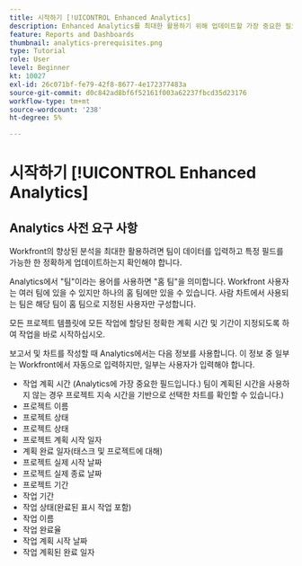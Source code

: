 ```yaml
---
title: 시작하기 [!UICONTROL Enhanced Analytics]
description: Enhanced Analytics를 최대한 활용하기 위해 업데이트할 가장 중요한 필드를 배웁니다.
feature: Reports and Dashboards
thumbnail: analytics-prerequisites.png
type: Tutorial
role: User
level: Beginner
kt: 10027
exl-id: 26c071bf-fe79-42f8-8677-4e172377483a
source-git-commit: d0c842ad8bf6f52161f003a62237fbcd35d23176
workflow-type: tm+mt
source-wordcount: '238'
ht-degree: 5%

---
```


# 시작하기 [!UICONTROL Enhanced Analytics]

## Analytics 사전 요구 사항

Workfront의 향상된 분석을 최대한 활용하려면 팀이 데이터를 입력하고 특정 필드를 가능한 한 정확하게 업데이트하는지 확인해야 합니다.

Analytics에서 &quot;팀&quot;이라는 용어를 사용하면 &quot;홈 팀&quot;을 의미합니다. Workfront 사용자는 여러 팀에 있을 수 있지만 하나의 홈 팀에만 있을 수 있습니다. 사람 차트에서 사용되는 팀은 해당 팀이 홈 팀으로 지정된 사용자만 구성합니다.

모든 프로젝트 템플릿에 모든 작업에 할당된 정확한 계획 시간 및 기간이 지정되도록 하여 작업을 바로 시작하십시오.

보고서 및 차트를 작성할 때 Analytics에서는 다음 정보를 사용합니다. 이 정보 중 일부는 Workfront에서 자동으로 입력하지만, 일부는 사용자가 입력해야 합니다.

* 작업 계획 시간 (Analytics에 가장 중요한 필드입니다.) 팀이 계획된 시간을 사용하지 않는 경우 프로젝트 지속 시간을 기반으로 선택한 차트를 확인할 수 있습니다.)
* 프로젝트 이름
* 프로젝트 상태
* 프로젝트 상태
* 프로젝트 계획 시작 일자
* 계획 완료 일자(태스크 및 프로젝트에 대해)
* 프로젝트 실제 시작 날짜
* 프로젝트 실제 종료 날짜
* 프로젝트 기간
* 작업 기간
* 작업 상태(완료된 표시 작업 포함)
* 작업 이름
* 작업 완료율
* 작업 계획 시작 날짜
* 작업 계획된 완료 일자
